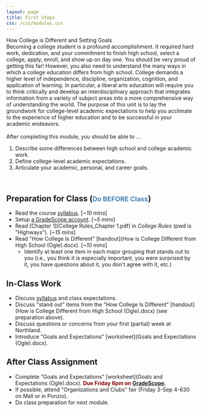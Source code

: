 ```yaml
---
layout: page
title: First Steps
css: /css/modules.css
---
```


<div class="panel-group">
  <div class="panel panel-primary">
    <div class="panel-heading">How College is Different and Setting Goals</div>
    <div class="panel-body">Becoming a college student is a profound accomplishment. It required hard work, dedication, and your commitment to finish high school, select a college, apply, enroll, and show up on day one. You should be very proud of getting this far! However, you also need to understand the many ways in which a college education differs from high school. College demands a higher level of independence, discipline, organization, cognition, and application of learning. In particular, a liberal arts education will require you to think critically and develop an interdisciplinary approach that integrates information from a variety of subject areas into a more comprehensive way of understanding the world. The purpose of this unit is to lay the groundwork for college-level academic expectations to help you acclimate to the experience of higher education and to be successful in your academic endeavors.
<br><br>
After completing this module, you should be able to ...

<ol>
  <li>Describe some differences between high school and college academic work.</li>
  <li>Define college-level academic expectations.</li>
  <li>Articulate your academic, personal, and career goals.</li>
</ol>
    </div>
  </div>
</div>

&nbsp;

## Preparation for Class (<span style="font-size:smaller; color:SteelBlue;">Do BEFORE Class</span>)

* Read the course [syllabus](../../Syllabus-Current). [*~10 mins*]
* Setup [a GradeScope account](modules/01-First_Steps/Gradescope_Setup). [*~5 mins*]
* Read [Chapter 1](College Rules_Chapter 1.pdf) in *College Rules* (pwd is "Highways"). [*~15 mins*]
* Read "How College Is Different" [handout](How is College Different from High School (Ogle).docx). [*~10 mins*]
    * Identify at least one item in each major grouping that stands out to you (i.e., you think it is especially important, you were surprised by it, you have questions about it, you don't agree with it, etc.)

## In-Class Work

* Discuss [syllabus](../../Syllabus-Current) and class expectations.
* Discuss "stand out" items from the "How College Is Different" [handout](How is College Different from High School (Ogle).docx) (see preparation above).
* Discuss questions or concerns from your first (partial) week at Northland.
* Introduce "Goals and Expectations" [worksheet](Goals and Expectations (Ogle).docx).

## After Class Assignment

* Complete "Goals and Expectations" [worksheet](Goals and Expectations (Ogle).docx). <span style="color:Maroon; font-weight:bold;">Due Friday 6pm on <a href="https://www.gradescope.com/courses/300162">GradeScope</a>.</span>
* If possible, attend "Organizations and Clubs" fair (Friday 3-Sep 4-630 on Mall or in Ponzio).
* Do class preparation for next module.

